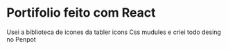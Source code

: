 # Portifolio feito com React

Usei a biblioteca de icones da tabler icons
Css mudules e criei todo desing no Penpot 
